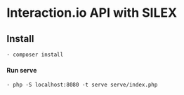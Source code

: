 # Interaction.io API with SILEX
## Install
    - composer install

#### Run serve
    - php -S localhost:8080 -t serve serve/index.php
